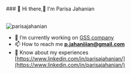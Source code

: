 <!-- Intro -->

<h1 align="center"></h1>
<p> 
### 🌱 Hi there,👋 I'm Parisa Jahanian  

</br>
</br>
<p align="left"> <img src="https://komarev.com/ghpvc/?username=parisajahanian&label=Profile%20views&color=0e75b6&style=flat" alt="parisajahanian" /> </p>

- 🔭 I’m currently working on [GSS company](https://gssint.com/en/)
- 📫 How to reach me **p.jahaniiian@gmail.com**
- 📄 Know about my experiences [https://www.linkedin.com/in/parisajahanian/](https://www.linkedin.com/in/parisajahanian/)
  
